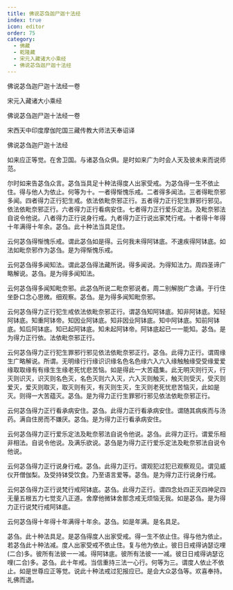 ```yaml
---
title: 佛说苾刍迦尸迦十法经
index: true
icon: editor
order: 75
category:
  - 佛藏
  - 乾隆藏
  - 宋元入藏诸大小乘经
  - 佛说苾刍迦尸迦十法经
---
```


佛说苾刍迦尸迦十法经一卷  

宋元入藏诸大小乘经  

佛说苾刍迦尸迦十法经一卷  

宋西天中印度摩伽陀国三藏传教大师法天奉诏译  

佛说苾刍迦尸迦十法经  

如来应正等觉。在舍卫国。与诸苾刍众俱。是时如来广为时会人天及彼未来而说师范。  

尔时如来告苾刍众言。苾刍当具足十种法得度人出家受戒。为苾刍得一生不依止住。得与他人为依止。何等为十。一者得惭愧乐戒。二者得多闻法。三者得毗奈邪多闻。四者得力正行犯生戒。依法依毗奈邪正行。五者得力正行犯生罪邪行邪见。依法依毗奈邪正行。六者得力正行看病安住。七者得力正行爱乐定法。及毗奈邪法自说令他说。八者得力正行说身行戒。九者得力正行说出家梵行戒。十者得十年得十年满得十年余。苾刍。此十种法当具足住。  

云何苾刍得惭愧乐戒。谓此苾刍如是得。云何我未得阿钵底。不速疾得阿钵底。如法如毗奈邪作为苾刍。是为得惭愧乐戒。  

云何苾刍得多闻知法。谓此苾刍得法藏所说。得多闻说。为得知法力。周四圣谛广略解说。苾刍。是为得多闻知法。  

云何苾刍得多闻知毗奈邪。此苾刍所说二毗奈邪说者。周二别解脱广念诵。于行住坐卧口念心思微。细观察。苾刍。是为得多闻知毗奈邪。  

云何苾刍得力正行犯生戒依法依毗奈邪正行。谓苾刍知阿钵底。知非阿钵底。知轻阿钵底。知重阿钵帝。知因业阿钵底。知非因业阿钵底。知中阿钵底。知前阿钵底。知后阿钵底。知已起阿钵底。知未起阿钵帝。阿钵底起已一一能知。苾刍。是为得力正行依。法依毗奈邪正行。  

云何苾刍得力正行犯生罪邪行邪见依法依毗奈邪正行。苾刍。此得力正行。谓周缘生广略解说。所谓。无明缘行行缘识识缘名色名色缘六入六入缘触触缘受受缘爱爱缘取取缘有有缘生生缘老死忧悲苦恼。如是得此一大苦蕴集。此无明灭则行灭，行灭则识灭，识灭则名色灭，名色灭则六入灭，六入灭则触灭，触灭则受灭，受灭则爱灭，爱灭则取灭，取灭则有灭，有灭则生灭，生灭则老死忧悲苦恼灭，此如是灭。则得一大苦蕴灭。苾刍。是为得力正行生罪邪行邪见依法依毗奈邪正行。  

云何苾刍得力正行看承病安住。苾刍。此得力正行看承病安住。谓随其病疾而与汤药。满自住房而不嫌厌。苾刍。是为得力正行看承病安住。  

云何苾刍得力正行爱乐定法及毗奈邪法自说令他说。苾刍。此得力正行。谓爱乐相非相法。自说令他说。及满乐欲说。苾刍是为得力正行爱乐定法及毗奈邪法自说令他说。  

云何苾刍得力正行说身行戒。苾刍。此得力正行。谓观犯过犯已观察观见。谓见威仪开僧伽梨。及受持钵受饮食。乃至语言爱等。苾刍。是为得力正行说身行戒。  

云何苾刍得力正行说梵行戒阿钵底。苾刍。此得力正行。谓四念处四正灭四神足四无量五根五力七觉支八正道。舍摩他微钵舍那念戒无烦恼无我。如是苾刍。是为得力正行说梵行戒阿钵底。  

云何苾刍得十年得十年满得十年余。苾刍。如是年满。是名具足。  

苾刍。此十种法具足。是苾刍得度人出家受戒。得一生不依止住。得与他为依止。若苾刍此十种法减。度人出家受戒不依止住。复与他为依止。彼日日戒得讷瑟讫哩(二合)多。彼所有法彼一一减。得阿钵底。彼所有法彼一一减。彼日日戒得讷瑟讫哩(二合)多。苾刍。此十年戒。当信重持三法一心行。何等为三。谓度人依止不依止。如是世尊应正等觉。说此十种法戒过犯报应已。是会大众苾刍等。欢喜奉持。礼佛而退。  
